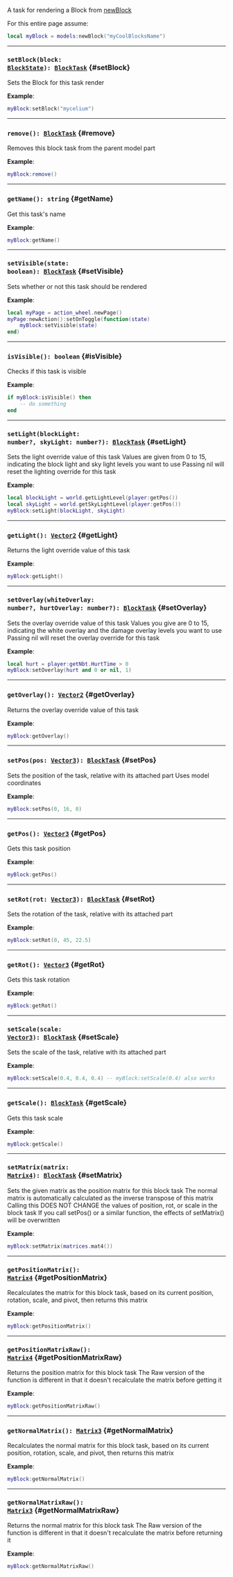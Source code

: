 A task for rendering a Block from [newBlock](.#newBlock)

For this entire page assume:

```lua
local myBlock = models:newBlock("myCoolBlocksName")
```

---

### <code>setBlock(block: [BlockState](../World/BlockState)): [BlockTask](./BlockTask)</code> {#setBlock}

Sets the Block for this task render

**Example**:

```lua
myBlock:setBlock("mycelium")
```

---

### <code>remove(): [BlockTask](./BlockTask)</code> {#remove}

Removes this block task from the parent model part

**Example**:

```lua
myBlock:remove()
```

---

### <code>getName(): string</code> {#getName}

Get this task's name

**Example**:

```lua
myBlock:getName()
```

---

### <code>setVisible(state: boolean): [BlockTask](./BlockTask)</code> {#setVisible}

Sets whether or not this task should be rendered

**Example**:

```lua
local myPage = action_wheel.newPage()
myPage:newAction():setOnToggle(function(state)
    myBlock:setVisible(state)
end)
```

---

### <code>isVisible(): boolean</code> {#isVisible}

Checks if this task is visible

**Example**:

```lua
if myBlock:isVisible() then
    -- do something
end
```

---

### <code>setLight(blockLight: number?, skyLight: number?): [BlockTask](./BlockTask)</code> {#setLight}

Sets the light override value of this task
Values are given from 0 to 15, indicating the block light and sky light levels you want to use
Passing nil will reset the lighting override for this task

**Example**:

```lua
local blockLight = world.getLightLevel(player:getPos())
local skyLight = world.getSkyLightLevel(player:getPos())
myBlock:setLight(blockLight, skyLight)
```

---

### <code>getLight(): [Vector2](../Vectors/Vector2)</code> {#getLight}

Returns the light override value of this task

**Example**:

```lua
myBlock:getLight()
```

---

### <code>setOverlay(whiteOverlay: number?, hurtOverlay: number?): [BlockTask](./BlockTask)</code> {#setOverlay}

Sets the overlay override value of this task
Values you give are 0 to 15, indicating the white overlay and the damage overlay levels you want to use
Passing nil will reset the overlay override for this task

**Example**:

```lua
local hurt = player:getNbt.HurtTime > 0
myBlock:setOverlay(hurt and 0 or nil, 1)
```

---

### <code>getOverlay(): [Vector2](../Vectors/Vector2)</code> {#getOverlay}

Returns the overlay override value of this task

**Example**:

```lua
myBlock:getOverlay()
```

---

### <code>setPos(pos: [Vector3](../Vectors/Vector3)): [BlockTask](./BlockTask)</code> {#setPos}

Sets the position of the task, relative with its attached part
Uses model coordinates

**Example**:

```lua
myBlock:setPos(0, 16, 0)
```

---

### <code>getPos(): [Vector3](../Vectors/Vector3)</code> {#getPos}

Gets this task position

**Example**:

```lua
myBlock:getPos()
```

---

### <code>setRot(rot: [Vector3](../Vectors/Vector3)): [BlockTask](./BlockTask)</code> {#setRot}

Sets the rotation of the task, relative with its attached part

**Example**:

```lua
myBlock:setRot(0, 45, 22.5)
```

---

### <code>getRot(): [Vector3](../Vectors/Vector3)</code> {#getRot}

Gets this task rotation

**Example**:

```lua
myBlock:getRot()
```

---

### <code>setScale(scale: [Vector3](../Vectors/Vector3)): [BlockTask](./BlockTask)</code> {#setScale}

Sets the scale of the task, relative with its attached part

**Example**:

```lua
myBlock:setScale(0.4, 0.4, 0.4) -- myBlock:setScale(0.4) also works
```

---

### <code>getScale(): [BlockTask](./BlockTask)</code> {#getScale}

Gets this task scale

**Example**:

```lua
myBlock:getScale()
```

---

### <code>setMatrix(matrix: [Matrix4](../Matrices/Matrix4)): [BlockTask](./BlockTask)</code> {#setMatrix}

Sets the given matrix as the position matrix for this block task
The normal matrix is automatically calculated as the inverse transpose of this matrix
Calling this DOES NOT CHANGE the values of position, rot, or scale in the block task
If you call setPos() or a similar function, the effects of setMatrix() will be overwritten

**Example**:

```lua
myBlock:setMatrix(matrices.mat4())
```

---

### <code>getPositionMatrix(): [Matrix4](../Matrices/Matrix4)</code> {#getPositionMatrix}

Recalculates the matrix for this block task, based on its current position, rotation, scale, and pivot, then returns this matrix

**Example**:

```lua
myBlock:getPositionMatrix()
```

---

### <code>getPositionMatrixRaw(): [Matrix4](../Matrices/Matrix4)</code> {#getPositionMatrixRaw}

Returns the position matrix for this block task
The Raw version of the function is different in that it doesn't recalculate the matrix before getting it

**Example**:

```lua
myBlock:getPositionMatrixRaw()
```

---

### <code>getNormalMatrix(): [Matrix3](../Matrices/Matrix3)</code> {#getNormalMatrix}

Recalculates the normal matrix for this block task, based on its current position, rotation, scale, and pivot, then returns this matrix

**Example**:

```lua
myBlock:getNormalMatrix()
```

---

### <code>getNormalMatrixRaw(): [Matrix3](../Matrices/Matrix3)</code> {#getNormalMatrixRaw}

Returns the normal matrix for this block task
The Raw version of the function is different in that it doesn't recalculate the matrix before returning it

**Example**:

```lua
myBlock:getNormalMatrixRaw()
```
